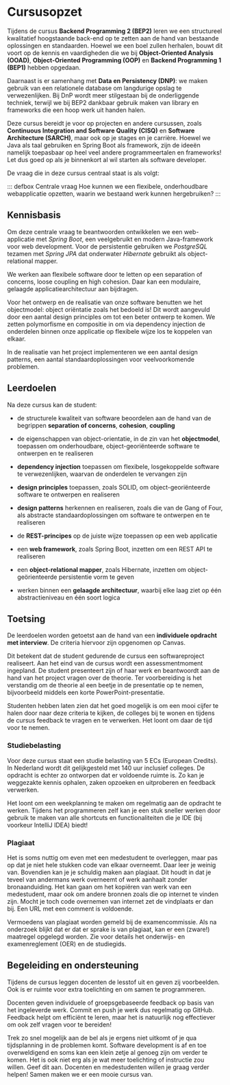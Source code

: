 # Cursusopzet

Tijdens de cursus **Backend Programming 2 (BEP2)** leren we een
structureel kwalitatief hoogstaande back-end op te zetten aan de hand
van bestaande oplossingen en standaarden. Hoewel we een boel zullen
herhalen, bouwt dit voort op de kennis en vaardigheden die we bij
**Object-Oriented Analysis (OOAD)**, **Object-Oriented Programming
(OOP)** en **Backend Programming 1 (BEP1)** hebben opgedaan.

Daarnaast is er samenhang met **Data en Persistency (DNP)**: we maken
gebruik van een relationele database om langdurige opslag te
verwezenlijken. Bij DnP wordt meer stilgestaan bij de onderliggende
techniek, terwijl we bij BEP2 dankbaar gebruik maken van library en
frameworks die een hoop werk uit handen halen.

Deze cursus bereidt je voor op projecten en andere cursussen, zoals
**Continuous Integration and Software Quality (CISQ)** en **Software
Architecture (SARCH)**, maar ook op je stages en je carrière. Hoewel we
Java als taal gebruiken en Spring Boot als framework, zijn de ideeën
namelijk toepasbaar op heel veel andere programmeertalen en frameworks!
Let dus goed op als je binnenkort al wil starten als software developer.

De vraag die in deze cursus centraal staat is als volgt:

::: defbox
Centrale vraag Hoe kunnen we een flexibele, onderhoudbare webapplicatie
opzetten, waarin we bestaand werk kunnen hergebruiken?
:::

## Kennisbasis

Om deze centrale vraag te beantwoorden ontwikkelen we een web-applicatie
met *Spring Boot*, een veelgebruikt en modern Java-framework voor web
development. Voor de persistentie gebruiken we *PostgreSQL* tezamen met
*Spring JPA* dat onderwater *Hibernate* gebruikt als object-relational
mapper.

We werken aan flexibele software door te letten op een separation of
concerns, loose coupling en high cohesion. Daar kan een modulaire,
gelaagde applicatiearchitectuur aan bijdragen.

Voor het ontwerp en de realisatie van onze software benutten we het
objectmodel: object oriëntatie zoals het bedoeld is! Dit wordt aangevuld
door een aantal design principles om tot een beter ontwerp te komen. We
zetten polymorfisme en compositie in om via dependency injection de
onderdelen binnen onze applicatie op flexibele wijze los te koppelen van
elkaar.

In de realisatie van het project implementeren we een aantal design
patterns, een aantal standaardoplossingen voor veelvoorkomende
problemen.

## Leerdoelen

Na deze cursus kan de student:

-   de structurele kwaliteit van software beoordelen aan de hand van de
    begrippen **separation of concerns**, **cohesion**, **coupling**

-   de eigenschappen van object-orientatie, in de zin van het
    **objectmodel**, toepassen om onderhoudbare, object-georiënteerde
    software te ontwerpen en te realiseren

-   **dependency injection** toepassen om flexibele, losgekoppelde
    software te verwezenlijken, waarvan de onderdelen te vervangen zijn

-   **design principles** toepassen, zoals SOLID, om
    object-georiënteerde software te ontwerpen en realiseren

-   **design patterns** herkennen en realiseren, zoals die van de Gang
    of Four, als abstracte standaardoplossingen om software te ontwerpen
    en te realiseren

-   de **REST-principes** op de juiste wijze toepassen op een web
    applicatie

-   een **web framework**, zoals Spring Boot, inzetten om een REST API
    te realiseren

-   een **object-relational mapper**, zoals Hibernate, inzetten om
    object-geörienteerde persistentie vorm te geven

-   werken binnen een **gelaagde architectuur**, waarbij elke laag ziet
    op één abstractieniveau en één soort logica

## Toetsing

De leerdoelen worden getoetst aan de hand van een **individuele opdracht
met interview**. De criteria hiervoor zijn opgenomen op Canvas.

Dit betekent dat de student gedurende de cursus een softwareproject
realiseert. Aan het eind van de cursus wordt een assessmentmoment
ingepland. De student presenteert zijn of haar werk en beantwoordt aan
de hand van het project vragen over de theorie. Ter voorbereiding is het
verstandig om de theorie al een beetje in de presentatie op te nemen,
bijvoorbeeld middels een korte PowerPoint-presentatie.

Studenten hebben laten zien dat het goed mogelijk is om een mooi cijfer
te halen door naar deze criteria te kijken, de colleges bij te wonen en
tijdens de cursus feedback te vragen en te verwerken. Het loont om daar
de tijd voor te nemen.

### Studiebelasting

Voor deze cursus staat een studie belasting van 5 ECs (European
Credits). In Nederland wordt dit gelijkgesteld met 140 uur inclusief
colleges. De opdracht is echter zo ontworpen dat er voldoende ruimte is.
Zo kan je weggezakte kennis ophalen, zaken opzoeken en uitproberen en
feedback verwerken.

Het loont om een weekplanning te maken om regelmatig aan de opdracht te
werken. Tijdens het programmeren zelf kan je een stuk sneller werken
door gebruik te maken van alle shortcuts en functionaliteiten die je IDE
(bij voorkeur IntelliJ IDEA) biedt!

### Plagiaat

Het is soms nuttig om even met een medestudent te overleggen, maar pas
op dat je niet hele stukken code van elkaar overneemt. Daar leer je
weinig van. Bovendien kan je je schuldig maken aan plagiaat. Dit houdt
in dat je teveel van andermans werk overneemt of werk aanhaalt zonder
bronaanduiding. Het kan gaan om het kopiëren van werk van een
medestudent, maar ook om andere bronnen zoals die op internet te vinden
zijn. Mocht je toch code overnemen van internet zet de vindplaats er dan
bij. Een URL met een comment is voldoende.

Vermoedens van plagiaat worden gemeld bij de examencommissie. Als na
onderzoek blijkt dat er dat er sprake is van plagiaat, kan er een
(zware!) maatregel opgelegd worden. Zie voor details het onderwijs- en
examenreglement (OER) en de studiegids.

## Begeleiding en ondersteuning

Tijdens de cursus leggen docenten de lesstof uit en geven zij
voorbeelden. Ook is er ruimte voor extra toelichting en om samen te
programmeren.

Docenten geven individuele of groepsgebaseerde feedback op basis van het
ingeleverde werk. Commit en push je werk dus regelmatig op GitHub.
Feedback helpt om efficiënt te leren, maar het is natuurlijk nog
effectiever om ook zelf vragen voor te bereiden!

Trek zo snel mogelijk aan de bel als je ergens niet uitkomt of je qua
tijdsplanning in de problemen komt. Software development is af en toe
overweldigend en soms kan een klein zetje al genoeg zijn om verder te
komen. Het is ook niet erg als je wat meer toelichting of instructie zou
willen. Geef dit aan. Docenten en medestudenten willen je graag verder
helpen! Samen maken we er een mooie cursus van.

